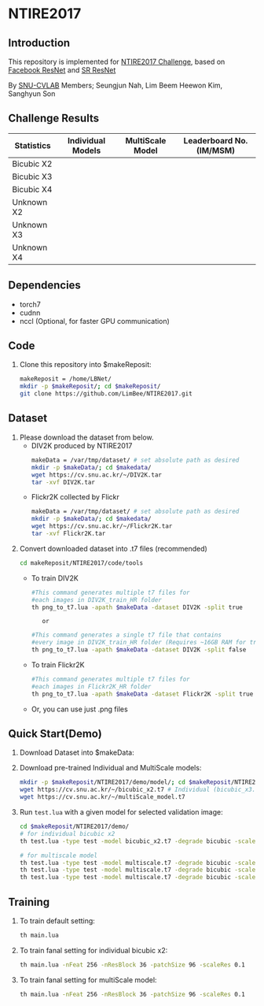 # NTIRE2017

## Introduction
This repository is implemented for [NTIRE2017 Challenge](http://www.vision.ee.ethz.ch/ntire17/), based on [Facebook ResNet](https://github.com/facebook/fb.resnet.torch) and [SR ResNet](https://arxiv.org/pdf/1609.04802.pdf)

By [SNU-CVLAB](http://cv.snu.ac.kr/?page_id=57) Members; Seungjun Nah, Lim Beem Heewon Kim, Sanghyun Son

## Challenge Results
Statistics | Individual Models| MultiScale Model| Leaderboard No.(IM/MSM) 
-- | -- | -- | --
Bicubic X2 |  |  | 
Bicubic X3 |  |  | 
Bicubic X4 |  |  | 
Unknown X2 |  |  | 
Unknown X3 |  |  | 
Unknown X4 |  |  | 

## Dependencies
* torch7
* cudnn
* nccl (Optional, for faster GPU communication)

## Code
1. Clone this repository into $makeReposit:
   ```bash
   makeReposit = /home/LBNet/
   mkdir -p $makeReposit/; cd $makeReposit/
   git clone https://github.com/LimBee/NTIRE2017.git
   ```

## Dataset
1. Please download the dataset from below.
   * DIV2K produced by NTIRE2017
       ```bash
       makeData = /var/tmp/dataset/ # set absolute path as desired
       mkdir -p $makeData/; cd $makedata/
       wget https://cv.snu.ac.kr/~/DIV2K.tar
       tar -xvf DIV2K.tar
       ```
   * Flickr2K collected by Flickr
       ```bash
       makeData = /var/tmp/dataset/ # set absolute path as desired
       mkdir -p $makeData/; cd $makedata/
       wget https://cv.snu.ac.kr/~/Flickr2K.tar
       tar -xvf Flickr2K.tar
       ```
2. Convert downloaded dataset into .t7 files (recommended)
   ```bash
   cd makeReposit/NTIRE2017/code/tools
   ```
   * To train DIV2K
       ```bash
       #This command generates multiple t7 files for
       #each images in DIV2K_train_HR folder
       th png_to_t7.lua -apath $makeData -dataset DIV2K -split true
       ```
            or
       ```bash
       #This command generates a single t7 file that contains
       #every image in DIV2K_train_HR folder (Requires ~16GB RAM for training)
       th png_to_t7.lua -apath $makeData -dataset DIV2K -split false
       ```
   * To train Flickr2K
       ```bash
       #This command generates multiple t7 files for
       #each images in Flickr2K_HR folder
       th png_to_t7.lua -apath $makeData -dataset Flickr2K -split true
       ```

   * Or, you can use just .png files
## Quick Start(Demo)

1. Download Dataset into $makeData:


3. Download pre-trained Individual and MultiScale models:

   ```bash
   mkdir -p $makeReposit/NTIRE2017/demo/model/; cd $makeReposit/NTIRE2017/demo/model/
   wget https://cv.snu.ac.kr/~/bicubic_x2.t7 # Individual (bicubic_x3.t7 ~ unknown_x4.t7) 
   wget https://cv.snu.ac.kr/~/multiScale_model.t7
   ```

4. Run `test.lua` with a given model for selected validation image:

   ```bash
   cd $makeReposit/NTIRE2017/demo/
   # for individual bicubic x2
   th test.lua -type test -model bicubic_x2.t7 -degrade bicubic -scale 2 -nGPU 2 -selfEnsemble true -chopShave 10 -chopSize 16e4
   
   # for multiscale model
   th test.lua -type test -model multiscale.t7 -degrade bicubic -scale 2 -swap 1 -nGPU 2 -selfEnsemble true -chopShave 20 -chopSize 20e4 -dataDir ../../
   th test.lua -type test -model multiscale.t7 -degrade bicubic -scale 3 -swap 2 -nGPU 2 -selfEnsemble true -chopShave 20 -chopSize 24e4 -dataDir ../../
   th test.lua -type test -model multiscale.t7 -degrade bicubic -scale 4 -swap 3 -nGPU 2 -selfEnsemble true -chopShave 20 -chopSize 24e4 -dataDir ../../
   ```

## Training

1. To train default setting:

   ```bash
   th main.lua
   ```
   
2. To train fanal setting for individual bicubic x2:

   ```bash
   th main.lua -nFeat 256 -nResBlock 36 -patchSize 96 -scaleRes 0.1
   ```
3. To train fanal setting for multiScale model:

   ```bash
   th main.lua -nFeat 256 -nResBlock 36 -patchSize 96 -scaleRes 0.1
   ```
